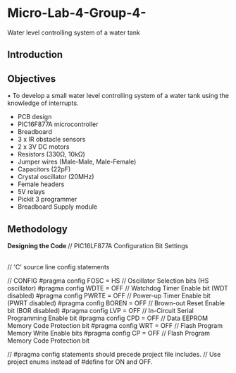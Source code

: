 # Micro-Lab-4-Group-4-
Water level controlling system of a water tank

<p>

</p>

## Introduction 

<p>

</p>

## Objectives
•	To develop a small water level controlling system of a water tank using the knowledge of interrupts.

<ul>
<li> PCB design
<li> PIC16F877A microcontroller	
<li> Breadboard 
<li> 3 x IR obstacle sensors   
<li> 2 x 3V DC motors 
<li> Resistors (330Ω, 10kΩ)
<li> Jumper wires (Male-Male, Male-Female)
<li> Capacitors (22pF)
<li> Crystal oscillator (20MHz)	
<li> Female headers
<li> 5V relays
<li> Pickit 3 programmer
<li> Breadboard Supply module 

</ul>
<p>
</p>

## Methodology
<b> Designing the Code </b>
// PIC16LF877A Configuration Bit Settings <br> </br>

// 'C' source line config statements

// CONFIG
#pragma config FOSC = HS        // Oscillator Selection bits (HS oscillator)
#pragma config WDTE = OFF       // Watchdog Timer Enable bit (WDT disabled)
#pragma config PWRTE = OFF      // Power-up Timer Enable bit (PWRT disabled)
#pragma config BOREN = OFF      // Brown-out Reset Enable bit (BOR disabled)
#pragma config LVP = OFF        // In-Circuit Serial Programming Enable bit 
#pragma config CPD = OFF        // Data EEPROM Memory Code Protection bit 
#pragma config WRT = OFF        // Flash Program Memory Write Enable bits 
#pragma config CP = OFF         // Flash Program Memory Code Protection bit 

// #pragma config statements should precede project file includes.
// Use project enums instead of #define for ON and OFF.

